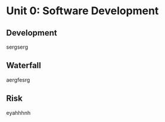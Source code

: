 # Unit 0: Software Development
<!--ts-->
<!--te-->
## Development
sergserg
## Waterfall
aergfesrg
## Risk
eyahhhnh

